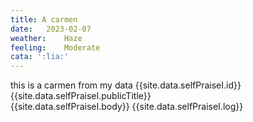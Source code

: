 ```yaml
---
title: A carmen
date:	2023-02-07
weather:	Haze
feeling:	Moderate
cata: ':lia:'
---
```


this is a carmen from my data
{{site.data.selfPraiseI.id}}  
{{site.data.selfPraiseI.publicTitle}}  
{{site.data.selfPraiseI.body}}
{{site.data.selfPraiseI.log}}  
